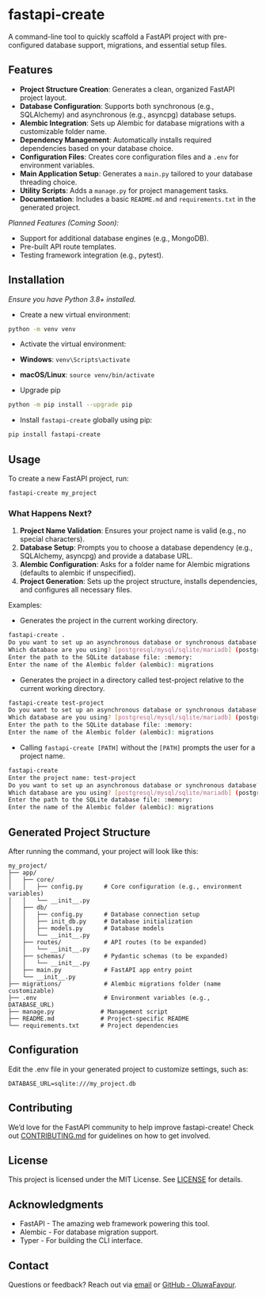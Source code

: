 # fastapi-create

A command-line tool to quickly scaffold a FastAPI project with pre-configured database support, migrations, and essential setup files.

## Features

- **Project Structure Creation**: Generates a clean, organized FastAPI project layout.
- **Database Configuration**: Supports both synchronous (e.g., SQLAlchemy) and asynchronous (e.g., asyncpg) database setups.
- **Alembic Integration**: Sets up Alembic for database migrations with a customizable folder name.
- **Dependency Management**: Automatically installs required dependencies based on your database choice.
- **Configuration Files**: Creates core configuration files and a `.env` for environment variables.
- **Main Application Setup**: Generates a `main.py` tailored to your database threading choice.
- **Utility Scripts**: Adds a `manage.py` for project management tasks.
- **Documentation**: Includes a basic `README.md` and `requirements.txt` in the generated project.

*Planned Features (Coming Soon):*

- Support for additional database engines (e.g., MongoDB).
- Pre-built API route templates.
- Testing framework integration (e.g., pytest).

## Installation

*Ensure you have Python 3.8+ installed.*

- Create a new virtual environment:

```bash
python -m venv venv
```

- Activate the virtual environment:

- **Windows**: `venv\Scripts\activate`
- **macOS/Linux**: `source venv/bin/activate`

- Upgrade pip

```bash
python -m pip install --upgrade pip
```

- Install `fastapi-create` globally using pip:

```bash
pip install fastapi-create
```

## Usage

To create a new FastAPI project, run:

```bash
fastapi-create my_project
```

### What Happens Next?

1. **Project Name Validation**: Ensures your project name is valid (e.g., no special characters).
2. **Database Setup**: Prompts you to choose a database dependency (e.g., SQLAlchemy, asyncpg) and provide a database URL.
3. **Alembic Configuration**: Asks for a folder name for Alembic migrations (defaults to alembic if unspecified).
4. **Project Generation**: Sets up the project structure, installs dependencies, and configures all necessary files.

Examples:

- Generates the project in the current working directory.

```bash
fastapi-create .
Do you want to set up an asynchronous database or synchronous database? [async/sync] (async): async
Which database are you using? [postgresql/mysql/sqlite/mariadb] (postgresql): sqlite
Enter the path to the SQLite database file: :memory:
Enter the name of the Alembic folder (alembic): migrations
```

- Generates the project in a directory called test-project relative to the current working directory.

```bash
fastapi-create test-project
Do you want to set up an asynchronous database or synchronous database? [async/sync] (async): async
Which database are you using? [postgresql/mysql/sqlite/mariadb] (postgresql): sqlite
Enter the path to the SQLite database file: :memory:
Enter the name of the Alembic folder (alembic): migrations
```

- Calling `fastapi-create [PATH]` without the `[PATH]` prompts the user for a project name.

```bash
fastapi-create
Enter the project name: test-project
Do you want to set up an asynchronous database or synchronous database? [async/sync] (async): async
Which database are you using? [postgresql/mysql/sqlite/mariadb] (postgresql): sqlite
Enter the path to the SQLite database file: :memory:
Enter the name of the Alembic folder (alembic): migrations
```

## Generated Project Structure

After running the command, your project will look like this:

```text
my_project/
├── app/
│   ├── core/
│   │   ├── config.py      # Core configuration (e.g., environment variables)
│   │   └── __init__.py
│   ├── db/
│   │   ├── config.py      # Database connection setup
│   │   ├── init_db.py     # Database initialization
│   │   ├── models.py      # Database models
│   │   └── __init__.py
│   ├── routes/            # API routes (to be expanded)
│   │   └── __init__.py
│   ├── schemas/           # Pydantic schemas (to be expanded)
│   │   └── __init__.py
│   ├── main.py            # FastAPI app entry point
│   └── __init__.py
├── migrations/            # Alembic migrations folder (name customizable)
├── .env                   # Environment variables (e.g., DATABASE_URL)
├── manage.py             # Management script
├── README.md             # Project-specific README
└── requirements.txt      # Project dependencies
```

## Configuration

Edit the .env file in your generated project to customize settings, such as:

```text
DATABASE_URL=sqlite:///my_project.db
```

## Contributing

We’d love for the FastAPI community to help improve fastapi-create! Check out [CONTRIBUTING.md](CONTRIBUTING.md) for guidelines on how to get involved.

## License

This project is licensed under the MIT License. See [LICENSE](LICENSE) for details.

## Acknowledgments

- FastAPI - The amazing web framework powering this tool.
- Alembic - For database migration support.
- Typer - For building the CLI interface.

## Contact

Questions or feedback? Reach out via [email](mailto:fsticks8187@gmail.com) or [GitHub - OluwaFavour](https://github.com/OluwaFavour).
